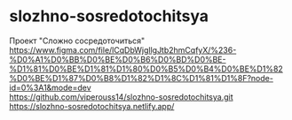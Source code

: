 # slozhno-sosredotochitsya </br>
Проект "Сложно сосредоточиться" </br>
https://www.figma.com/file/lCqDbWjgllgJtb2hmCqfyX/%236-%D0%A1%D0%BB%D0%BE%D0%B6%D0%BD%D0%BE-%D1%81%D0%BE%D1%81%D1%80%D0%B5%D0%B4%D0%BE%D1%82%D0%BE%D1%87%D0%B8%D1%82%D1%8C%D1%81%D1%8F?node-id=0%3A1&mode=dev </br>
https://github.com/viperouss14/slozhno-sosredotochitsya.git </br>
https://slozhno-sosredotochitsya.netlify.app/ </br>
